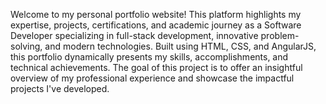 Welcome to my personal portfolio website! This platform highlights my expertise, projects, certifications, and academic journey as a Software Developer specializing in full-stack development, innovative problem-solving, and modern technologies. Built using HTML, CSS, and AngularJS, this portfolio dynamically presents my skills, accomplishments, and technical achievements. The goal of this project is to offer an insightful overview of my professional experience and showcase the impactful projects I've developed.
